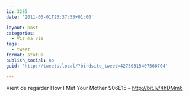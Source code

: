 ```yaml
---
id: 3285
date: '2011-03-01T23:37:55+01:00'

layout: post
categories:
  - Vis ma vie
tags:
  - tweet
format: status
publish_social: no
guid: 'http://tweets.local/?birdsite_tweet=42730315407560704'

---
```


Vient de regarder How I Met Your Mother S06E15 – http://bit.ly/4hDMm6